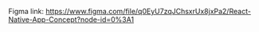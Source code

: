 Figma link:
https://www.figma.com/file/q0EyU7zqJChsxrUx8jxPa2/React-Native-App-Concept?node-id=0%3A1